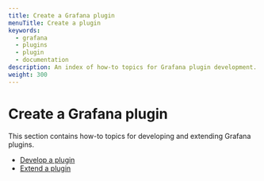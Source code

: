 ```yaml
---
title: Create a Grafana plugin
menuTitle: Create a plugin
keywords: 
  - grafana
  - plugins
  - plugin
  - documentation
description: An index of how-to topics for Grafana plugin development.
weight: 300
---
```


# Create a Grafana plugin

This section contains how-to topics for developing and extending Grafana plugins.

- [Develop a plugin](./develop-a-plugin)
- [Extend a plugin](./extend-a-plugin)
